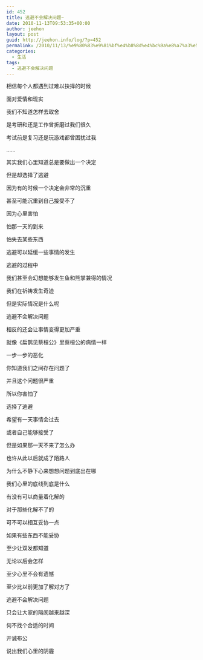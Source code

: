 ```yaml
---
id: 452
title: 逃避不会解决问题~
date: 2010-11-13T09:53:35+00:00
author: jeehon
layout: post
guid: http://jeehon.info/log/?p=452
permalink: /2010/11/13/%e9%80%83%e9%81%bf%e4%b8%8d%e4%bc%9a%e8%a7%a3%e5%86%b3%e9%97%ae%e9%a2%98/
categories:
  - 生活
tags:
  - 逃避不会解决问题
---
```

相信每个人都遇到过难以抉择的时候
  
面对爱情和现实
  
我们不知道怎样去取舍
  
是考研和还是工作曾折磨过我们很久
  
考试前是复习还是玩游戏都曾困扰过我
  
……
  
其实我们心里知道总是要做出一个决定
  
但是却选择了逃避
  
因为有的时候一个决定会非常的沉重
  
甚至可能沉重到自己接受不了
  
因为心里害怕
  
怕那一天的到来
  
怕失去某些东西
  
逃避可以延缓一些事情的发生
  
逃避的过程中
  
我们甚至会幻想能够发生鱼和熊掌兼得的情况
  
我们在祈祷发生奇迹
  
但是实际情况是什么呢
  
逃避不会解决问题
  
相反的还会让事情变得更加严重
  
就像《扁鹊见蔡桓公》里蔡桓公的病情一样
  
一步一步的恶化
  
<!--more-->


  
你知道我们之间存在问题了
  
并且这个问题很严重
  
所以你害怕了
  
选择了逃避
  
希望有一天事情会过去
  
或者自己能够接受了
  
但是如果那一天不来了怎么办
  
也许从此以后就成了陌路人
  
为什么不静下心来想想问题到底出在哪
  
我们心里的底线到底是什么
  
有没有可以商量着化解的
  
对于那些化解不了的
  
可不可以相互妥协一点
  
如果有些东西不能妥协
  
至少让双发都知道
  
无论以后会怎样
  
至少心里不会有遗憾
  
至少比以前更加了解对方了
  
逃避不会解决问题
  
只会让大家的隔阂越来越深
  
何不找个合适的时间
  
开诚布公
  
说出我们心里的阴霾